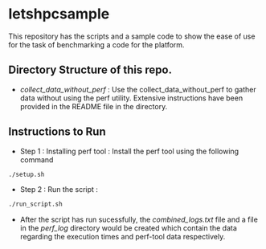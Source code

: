 # letshpcsample
This repository has the scripts and a sample code to show the ease of use for the task of benchmarking a code for the platform.

## Directory Structure of this repo.
* _collect\_data\_without\_perf_ : Use the collect_data_without_perf to gather data without using the perf utility. Extensive instructions have been provided in the README file in the directory.

## Instructions to Run

* Step 1 : Installing perf tool : Install the perf tool using the following command 
```bash
./setup.sh
```

* Step 2 : Run the script : 
```bash
./run_script.sh
```

* After the script has run sucessfully, the _combined\_logs.txt_ file and a file in the _perf\_log_ directory would be created which contain the data regarding the execution times and perf-tool data respectively.